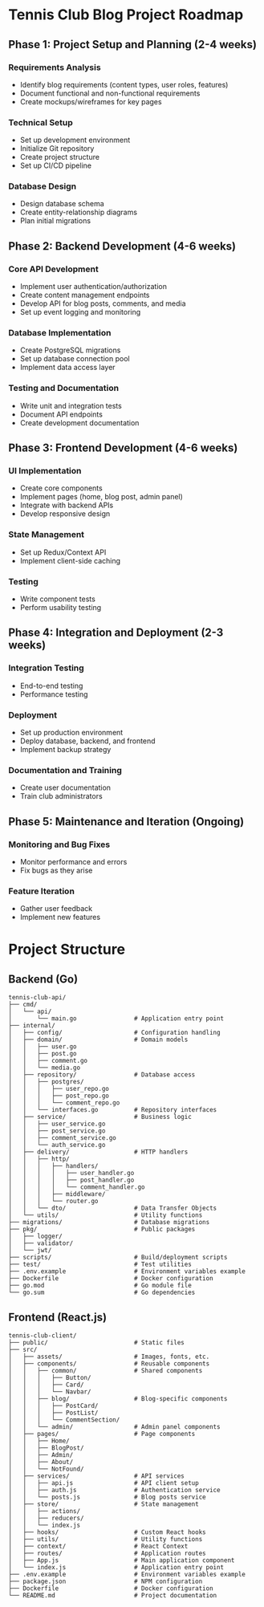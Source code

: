 # Tennis Club Blog Project Roadmap

## Phase 1: Project Setup and Planning (2-4 weeks)

### Requirements Analysis
- Identify blog requirements (content types, user roles, features)
- Document functional and non-functional requirements
- Create mockups/wireframes for key pages

### Technical Setup
- Set up development environment
- Initialize Git repository
- Create project structure
- Set up CI/CD pipeline

### Database Design
- Design database schema
- Create entity-relationship diagrams
- Plan initial migrations

## Phase 2: Backend Development (4-6 weeks)

### Core API Development
- Implement user authentication/authorization
- Create content management endpoints
- Develop API for blog posts, comments, and media
- Set up event logging and monitoring

### Database Implementation
- Create PostgreSQL migrations
- Set up database connection pool
- Implement data access layer

### Testing and Documentation
- Write unit and integration tests
- Document API endpoints
- Create development documentation

## Phase 3: Frontend Development (4-6 weeks)

### UI Implementation
- Create core components
- Implement pages (home, blog post, admin panel)
- Integrate with backend APIs
- Develop responsive design

### State Management
- Set up Redux/Context API
- Implement client-side caching

### Testing
- Write component tests
- Perform usability testing

## Phase 4: Integration and Deployment (2-3 weeks)

### Integration Testing
- End-to-end testing
- Performance testing

### Deployment
- Set up production environment
- Deploy database, backend, and frontend
- Implement backup strategy

### Documentation and Training
- Create user documentation
- Train club administrators

## Phase 5: Maintenance and Iteration (Ongoing)

### Monitoring and Bug Fixes
- Monitor performance and errors
- Fix bugs as they arise

### Feature Iteration
- Gather user feedback
- Implement new features

# Project Structure

## Backend (Go)

```
tennis-club-api/
├── cmd/
│   └── api/
│       └── main.go                # Application entry point
├── internal/
│   ├── config/                    # Configuration handling
│   ├── domain/                    # Domain models
│   │   ├── user.go
│   │   ├── post.go
│   │   ├── comment.go
│   │   └── media.go
│   ├── repository/                # Database access
│   │   ├── postgres/
│   │   │   ├── user_repo.go
│   │   │   ├── post_repo.go
│   │   │   └── comment_repo.go
│   │   └── interfaces.go          # Repository interfaces
│   ├── service/                   # Business logic
│   │   ├── user_service.go
│   │   ├── post_service.go
│   │   ├── comment_service.go
│   │   └── auth_service.go
│   ├── delivery/                  # HTTP handlers
│   │   ├── http/
│   │   │   ├── handlers/
│   │   │   │   ├── user_handler.go
│   │   │   │   ├── post_handler.go
│   │   │   │   └── comment_handler.go
│   │   │   ├── middleware/
│   │   │   └── router.go
│   │   └── dto/                   # Data Transfer Objects
│   └── utils/                     # Utility functions
├── migrations/                    # Database migrations
├── pkg/                           # Public packages
│   ├── logger/
│   ├── validator/
│   └── jwt/
├── scripts/                       # Build/deployment scripts
├── test/                          # Test utilities
├── .env.example                   # Environment variables example
├── Dockerfile                     # Docker configuration
├── go.mod                         # Go module file
└── go.sum                         # Go dependencies
```

## Frontend (React.js)

```
tennis-club-client/
├── public/                        # Static files
├── src/
│   ├── assets/                    # Images, fonts, etc.
│   ├── components/                # Reusable components
│   │   ├── common/                # Shared components
│   │   │   ├── Button/
│   │   │   ├── Card/
│   │   │   └── Navbar/
│   │   ├── blog/                  # Blog-specific components
│   │   │   ├── PostCard/
│   │   │   ├── PostList/
│   │   │   └── CommentSection/
│   │   └── admin/                 # Admin panel components
│   ├── pages/                     # Page components
│   │   ├── Home/
│   │   ├── BlogPost/
│   │   ├── Admin/
│   │   ├── About/
│   │   └── NotFound/
│   ├── services/                  # API services
│   │   ├── api.js                 # API client setup
│   │   ├── auth.js                # Authentication service
│   │   └── posts.js               # Blog posts service
│   ├── store/                     # State management
│   │   ├── actions/
│   │   ├── reducers/
│   │   └── index.js
│   ├── hooks/                     # Custom React hooks
│   ├── utils/                     # Utility functions
│   ├── context/                   # React Context
│   ├── routes/                    # Application routes
│   ├── App.js                     # Main application component
│   └── index.js                   # Application entry point
├── .env.example                   # Environment variables example
├── package.json                   # NPM configuration
├── Dockerfile                     # Docker configuration
└── README.md                      # Project documentation
```

